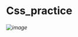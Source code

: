 # Css_practice
###### ![image](https://github.com/user-attachments/assets/846b2cf8-bba1-47d6-b679-d74dc75951ce) 

 
